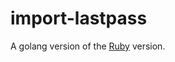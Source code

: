 # import-lastpass

A golang version of
the
[Ruby](https://git.zx2c4.com/password-store/tree/contrib/importers/lastpass2pass.rb) version.
